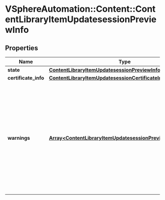 # VSphereAutomation::Content::ContentLibraryItemUpdatesessionPreviewInfo

## Properties
Name | Type | Description | Notes
------------ | ------------- | ------------- | -------------
**state** | [**ContentLibraryItemUpdatesessionPreviewInfoState**](ContentLibraryItemUpdatesessionPreviewInfoState.md) |  | [optional] 
**certificate_info** | [**ContentLibraryItemUpdatesessionCertificateInfo**](ContentLibraryItemUpdatesessionCertificateInfo.md) |  | [optional] 
**warnings** | [**Array&lt;ContentLibraryItemUpdatesessionPreviewWarningInfo&gt;**](ContentLibraryItemUpdatesessionPreviewWarningInfo.md) | The list of warnings raised for this update session. Any warning which is not ignored by the client will, by default, fail the update session during session complete operation. | [optional] 


